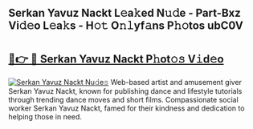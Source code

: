## Serkan Yavuz Nackt L𝚎a𝚔ed N𝚞𝚍e - Part-Bxz Vi𝚍𝚎o L𝚎a𝚔s - H𝚘𝚝 O𝚗𝚕yf𝚊ns P𝚑𝚘tos ubC0V

# <h2><a href="http://kf1sens.oniu.top/?m=Serkan+Yavuz+Nackt">🔗👉 🔴 Serkan Yavuz Nackt P𝚑ot𝚘𝚜 V𝚒d𝚎o</a></h2>

[![Serkan Yavuz Nackt Nu𝚍e𝚜](https://i.imgur.com/0qMVB7G.gif)](http://kf1sens.oniu.top/?m=Serkan+Yavuz+Nackt)
Web-based artist and amusement giver Serkan Yavuz Nackt, known for publishing dance and lifestyle tutorials through trending dance moves and short films. Compassionate social worker Serkan Yavuz Nackt, famed for their kindness and dedication to helping those in need.  
